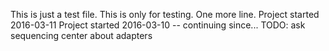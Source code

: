 This is just a test file.
This is only for testing.
One more line.
Project started 2016-03-11
Project started 2016-03-10 -- continuing since...
TODO: ask sequencing center about adapters
